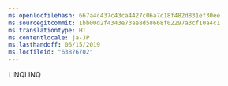 ```yaml
---
ms.openlocfilehash: 667a4c437c43ca4427c06a7c18f482d831ef30ee
ms.sourcegitcommit: 1bb00d2f4343e73ae8d58668f02297a3cf10a4c1
ms.translationtype: HT
ms.contentlocale: ja-JP
ms.lasthandoff: 06/15/2019
ms.locfileid: "63876702"
---
```

<span data-ttu-id="35387-101">LINQ</span><span class="sxs-lookup"><span data-stu-id="35387-101">LINQ</span></span>